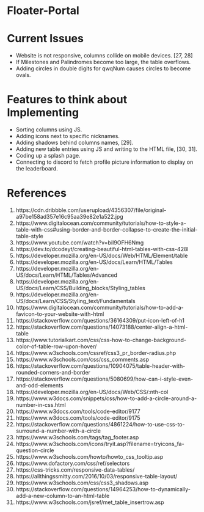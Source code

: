 # Floater-Portal

# Current Issues
<ul>
<li>Website is not responsive, columns collide on mobile devices. [27, 28]</li>
<li>If Milestones and Palindromes become too large, the table overflows.</li>
<li>Adding circles in double digits for qwqNum causes circles to become ovals.</li>
</ul>

# Features to think about Implementing
<ul>
<li>Sorting columns using JS.</li>
  
<li>Adding icons next to specific nicknames.</li>
<li>Adding shadows behind columns names, [29].</li>
<li>Adding new table entries using JS and writing to the HTML file, [30, 31].</li>
<li>Coding up a splash page.</li>
<li>Connecting to discord to fetch profile picture information to display on the leaderboard.</li>
</ul>

# References
<ol>
    <li>https://cdn.dribbble.com/userupload/4356307/file/original-a97be158ad357e16c95aa39e82e1a522.jpg</li>
    <li>https://www.digitalocean.com/community/tutorials/how-to-style-a-table-with-css#using-border-and-border-collapse-to-create-the-initial-table-style</li>
    <li>https://www.youtube.com/watch?v=biI9OFH6Nmg</li>
    <li>https://dev.to/dcodeyt/creating-beautiful-html-tables-with-css-428l</li>
    <li>https://developer.mozilla.org/en-US/docs/Web/HTML/Element/table</li>
    <li>https://developer.mozilla.org/en-US/docs/Learn/HTML/Tables</li>
    <li>https://developer.mozilla.org/en-US/docs/Learn/HTML/Tables/Advanced</li>
    <li>https://developer.mozilla.org/en-US/docs/Learn/CSS/Building_blocks/Styling_tables</li>
    <li>https://developer.mozilla.org/en-US/docs/Learn/CSS/Styling_text/Fundamentals</li>
    <li>https://www.digitalocean.com/community/tutorials/how-to-add-a-favicon-to-your-website-with-html</li>
    <li>https://stackoverflow.com/questions/36164309/put-icon-left-of-h1</li>
    <li>https://stackoverflow.com/questions/14073188/center-align-a-html-table</li>
    <li>https://www.tutorialkart.com/css/css-how-to-change-background-color-of-table-row-upon-hover/</li>
    <li>https://www.w3schools.com/cssref/css3_pr_border-radius.php</li>
    <li>https://www.w3schools.com/css/css_comments.asp</li>
    <li>https://stackoverflow.com/questions/10904075/table-header-with-rounded-corners-and-border</li>
    <li>https://stackoverflow.com/questions/5080699/how-can-i-style-even-and-odd-elements</li>
    <li>https://developer.mozilla.org/en-US/docs/Web/CSS/:nth-col</li>
    <li>https://www.w3docs.com/snippets/css/how-to-add-a-circle-around-a-number-in-css.html</li>
    <li>https://www.w3docs.com/tools/code-editor/9177</li>
    <li>https://www.w3docs.com/tools/code-editor/9175</li>
    <li>https://stackoverflow.com/questions/4861224/how-to-use-css-to-surround-a-number-with-a-circle</li>
    <li>https://www.w3schools.com/tags/tag_footer.asp</li>
    <li>https://www.w3schools.com/icons/tryit.asp?filename=tryicons_fa-question-circle</li>
    <li>https://www.w3schools.com/howto/howto_css_tooltip.asp</li>
    <li>https://www.dofactory.com/css/ref/selectors</li>
    <li>https://css-tricks.com/responsive-data-tables/</li>
    <li>https://allthingssmitty.com/2016/10/03/responsive-table-layout/</li>
    <li>https://www.w3schools.com/css/css3_shadows.asp</li>
    <li>https://stackoverflow.com/questions/14964253/how-to-dynamically-add-a-new-column-to-an-html-table</li>
    <li>https://www.w3schools.com/jsref/met_table_insertrow.asp</li>
</ol>

